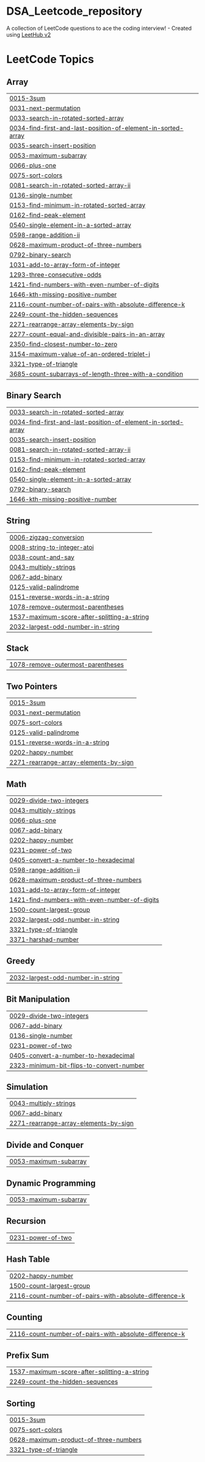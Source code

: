 # DSA_Leetcode_repository
A collection of LeetCode questions to ace the coding interview! - Created using [LeetHub v2](https://github.com/arunbhardwaj/LeetHub-2.0)

<!---LeetCode Topics Start-->
# LeetCode Topics
## Array
|  |
| ------- |
| [0015-3sum](https://github.com/PransuMishra/DSA_Leetcode_repository/tree/master/0015-3sum) |
| [0031-next-permutation](https://github.com/PransuMishra/DSA_Leetcode_repository/tree/master/0031-next-permutation) |
| [0033-search-in-rotated-sorted-array](https://github.com/PransuMishra/DSA_Leetcode_repository/tree/master/0033-search-in-rotated-sorted-array) |
| [0034-find-first-and-last-position-of-element-in-sorted-array](https://github.com/PransuMishra/DSA_Leetcode_repository/tree/master/0034-find-first-and-last-position-of-element-in-sorted-array) |
| [0035-search-insert-position](https://github.com/PransuMishra/DSA_Leetcode_repository/tree/master/0035-search-insert-position) |
| [0053-maximum-subarray](https://github.com/PransuMishra/DSA_Leetcode_repository/tree/master/0053-maximum-subarray) |
| [0066-plus-one](https://github.com/PransuMishra/DSA_Leetcode_repository/tree/master/0066-plus-one) |
| [0075-sort-colors](https://github.com/PransuMishra/DSA_Leetcode_repository/tree/master/0075-sort-colors) |
| [0081-search-in-rotated-sorted-array-ii](https://github.com/PransuMishra/DSA_Leetcode_repository/tree/master/0081-search-in-rotated-sorted-array-ii) |
| [0136-single-number](https://github.com/PransuMishra/DSA_Leetcode_repository/tree/master/0136-single-number) |
| [0153-find-minimum-in-rotated-sorted-array](https://github.com/PransuMishra/DSA_Leetcode_repository/tree/master/0153-find-minimum-in-rotated-sorted-array) |
| [0162-find-peak-element](https://github.com/PransuMishra/DSA_Leetcode_repository/tree/master/0162-find-peak-element) |
| [0540-single-element-in-a-sorted-array](https://github.com/PransuMishra/DSA_Leetcode_repository/tree/master/0540-single-element-in-a-sorted-array) |
| [0598-range-addition-ii](https://github.com/PransuMishra/DSA_Leetcode_repository/tree/master/0598-range-addition-ii) |
| [0628-maximum-product-of-three-numbers](https://github.com/PransuMishra/DSA_Leetcode_repository/tree/master/0628-maximum-product-of-three-numbers) |
| [0792-binary-search](https://github.com/PransuMishra/DSA_Leetcode_repository/tree/master/0792-binary-search) |
| [1031-add-to-array-form-of-integer](https://github.com/PransuMishra/DSA_Leetcode_repository/tree/master/1031-add-to-array-form-of-integer) |
| [1293-three-consecutive-odds](https://github.com/PransuMishra/DSA_Leetcode_repository/tree/master/1293-three-consecutive-odds) |
| [1421-find-numbers-with-even-number-of-digits](https://github.com/PransuMishra/DSA_Leetcode_repository/tree/master/1421-find-numbers-with-even-number-of-digits) |
| [1646-kth-missing-positive-number](https://github.com/PransuMishra/DSA_Leetcode_repository/tree/master/1646-kth-missing-positive-number) |
| [2116-count-number-of-pairs-with-absolute-difference-k](https://github.com/PransuMishra/DSA_Leetcode_repository/tree/master/2116-count-number-of-pairs-with-absolute-difference-k) |
| [2249-count-the-hidden-sequences](https://github.com/PransuMishra/DSA_Leetcode_repository/tree/master/2249-count-the-hidden-sequences) |
| [2271-rearrange-array-elements-by-sign](https://github.com/PransuMishra/DSA_Leetcode_repository/tree/master/2271-rearrange-array-elements-by-sign) |
| [2277-count-equal-and-divisible-pairs-in-an-array](https://github.com/PransuMishra/DSA_Leetcode_repository/tree/master/2277-count-equal-and-divisible-pairs-in-an-array) |
| [2350-find-closest-number-to-zero](https://github.com/PransuMishra/DSA_Leetcode_repository/tree/master/2350-find-closest-number-to-zero) |
| [3154-maximum-value-of-an-ordered-triplet-i](https://github.com/PransuMishra/DSA_Leetcode_repository/tree/master/3154-maximum-value-of-an-ordered-triplet-i) |
| [3321-type-of-triangle](https://github.com/PransuMishra/DSA_Leetcode_repository/tree/master/3321-type-of-triangle) |
| [3685-count-subarrays-of-length-three-with-a-condition](https://github.com/PransuMishra/DSA_Leetcode_repository/tree/master/3685-count-subarrays-of-length-three-with-a-condition) |
## Binary Search
|  |
| ------- |
| [0033-search-in-rotated-sorted-array](https://github.com/PransuMishra/DSA_Leetcode_repository/tree/master/0033-search-in-rotated-sorted-array) |
| [0034-find-first-and-last-position-of-element-in-sorted-array](https://github.com/PransuMishra/DSA_Leetcode_repository/tree/master/0034-find-first-and-last-position-of-element-in-sorted-array) |
| [0035-search-insert-position](https://github.com/PransuMishra/DSA_Leetcode_repository/tree/master/0035-search-insert-position) |
| [0081-search-in-rotated-sorted-array-ii](https://github.com/PransuMishra/DSA_Leetcode_repository/tree/master/0081-search-in-rotated-sorted-array-ii) |
| [0153-find-minimum-in-rotated-sorted-array](https://github.com/PransuMishra/DSA_Leetcode_repository/tree/master/0153-find-minimum-in-rotated-sorted-array) |
| [0162-find-peak-element](https://github.com/PransuMishra/DSA_Leetcode_repository/tree/master/0162-find-peak-element) |
| [0540-single-element-in-a-sorted-array](https://github.com/PransuMishra/DSA_Leetcode_repository/tree/master/0540-single-element-in-a-sorted-array) |
| [0792-binary-search](https://github.com/PransuMishra/DSA_Leetcode_repository/tree/master/0792-binary-search) |
| [1646-kth-missing-positive-number](https://github.com/PransuMishra/DSA_Leetcode_repository/tree/master/1646-kth-missing-positive-number) |
## String
|  |
| ------- |
| [0006-zigzag-conversion](https://github.com/PransuMishra/DSA_Leetcode_repository/tree/master/0006-zigzag-conversion) |
| [0008-string-to-integer-atoi](https://github.com/PransuMishra/DSA_Leetcode_repository/tree/master/0008-string-to-integer-atoi) |
| [0038-count-and-say](https://github.com/PransuMishra/DSA_Leetcode_repository/tree/master/0038-count-and-say) |
| [0043-multiply-strings](https://github.com/PransuMishra/DSA_Leetcode_repository/tree/master/0043-multiply-strings) |
| [0067-add-binary](https://github.com/PransuMishra/DSA_Leetcode_repository/tree/master/0067-add-binary) |
| [0125-valid-palindrome](https://github.com/PransuMishra/DSA_Leetcode_repository/tree/master/0125-valid-palindrome) |
| [0151-reverse-words-in-a-string](https://github.com/PransuMishra/DSA_Leetcode_repository/tree/master/0151-reverse-words-in-a-string) |
| [1078-remove-outermost-parentheses](https://github.com/PransuMishra/DSA_Leetcode_repository/tree/master/1078-remove-outermost-parentheses) |
| [1537-maximum-score-after-splitting-a-string](https://github.com/PransuMishra/DSA_Leetcode_repository/tree/master/1537-maximum-score-after-splitting-a-string) |
| [2032-largest-odd-number-in-string](https://github.com/PransuMishra/DSA_Leetcode_repository/tree/master/2032-largest-odd-number-in-string) |
## Stack
|  |
| ------- |
| [1078-remove-outermost-parentheses](https://github.com/PransuMishra/DSA_Leetcode_repository/tree/master/1078-remove-outermost-parentheses) |
## Two Pointers
|  |
| ------- |
| [0015-3sum](https://github.com/PransuMishra/DSA_Leetcode_repository/tree/master/0015-3sum) |
| [0031-next-permutation](https://github.com/PransuMishra/DSA_Leetcode_repository/tree/master/0031-next-permutation) |
| [0075-sort-colors](https://github.com/PransuMishra/DSA_Leetcode_repository/tree/master/0075-sort-colors) |
| [0125-valid-palindrome](https://github.com/PransuMishra/DSA_Leetcode_repository/tree/master/0125-valid-palindrome) |
| [0151-reverse-words-in-a-string](https://github.com/PransuMishra/DSA_Leetcode_repository/tree/master/0151-reverse-words-in-a-string) |
| [0202-happy-number](https://github.com/PransuMishra/DSA_Leetcode_repository/tree/master/0202-happy-number) |
| [2271-rearrange-array-elements-by-sign](https://github.com/PransuMishra/DSA_Leetcode_repository/tree/master/2271-rearrange-array-elements-by-sign) |
## Math
|  |
| ------- |
| [0029-divide-two-integers](https://github.com/PransuMishra/DSA_Leetcode_repository/tree/master/0029-divide-two-integers) |
| [0043-multiply-strings](https://github.com/PransuMishra/DSA_Leetcode_repository/tree/master/0043-multiply-strings) |
| [0066-plus-one](https://github.com/PransuMishra/DSA_Leetcode_repository/tree/master/0066-plus-one) |
| [0067-add-binary](https://github.com/PransuMishra/DSA_Leetcode_repository/tree/master/0067-add-binary) |
| [0202-happy-number](https://github.com/PransuMishra/DSA_Leetcode_repository/tree/master/0202-happy-number) |
| [0231-power-of-two](https://github.com/PransuMishra/DSA_Leetcode_repository/tree/master/0231-power-of-two) |
| [0405-convert-a-number-to-hexadecimal](https://github.com/PransuMishra/DSA_Leetcode_repository/tree/master/0405-convert-a-number-to-hexadecimal) |
| [0598-range-addition-ii](https://github.com/PransuMishra/DSA_Leetcode_repository/tree/master/0598-range-addition-ii) |
| [0628-maximum-product-of-three-numbers](https://github.com/PransuMishra/DSA_Leetcode_repository/tree/master/0628-maximum-product-of-three-numbers) |
| [1031-add-to-array-form-of-integer](https://github.com/PransuMishra/DSA_Leetcode_repository/tree/master/1031-add-to-array-form-of-integer) |
| [1421-find-numbers-with-even-number-of-digits](https://github.com/PransuMishra/DSA_Leetcode_repository/tree/master/1421-find-numbers-with-even-number-of-digits) |
| [1500-count-largest-group](https://github.com/PransuMishra/DSA_Leetcode_repository/tree/master/1500-count-largest-group) |
| [2032-largest-odd-number-in-string](https://github.com/PransuMishra/DSA_Leetcode_repository/tree/master/2032-largest-odd-number-in-string) |
| [3321-type-of-triangle](https://github.com/PransuMishra/DSA_Leetcode_repository/tree/master/3321-type-of-triangle) |
| [3371-harshad-number](https://github.com/PransuMishra/DSA_Leetcode_repository/tree/master/3371-harshad-number) |
## Greedy
|  |
| ------- |
| [2032-largest-odd-number-in-string](https://github.com/PransuMishra/DSA_Leetcode_repository/tree/master/2032-largest-odd-number-in-string) |
## Bit Manipulation
|  |
| ------- |
| [0029-divide-two-integers](https://github.com/PransuMishra/DSA_Leetcode_repository/tree/master/0029-divide-two-integers) |
| [0067-add-binary](https://github.com/PransuMishra/DSA_Leetcode_repository/tree/master/0067-add-binary) |
| [0136-single-number](https://github.com/PransuMishra/DSA_Leetcode_repository/tree/master/0136-single-number) |
| [0231-power-of-two](https://github.com/PransuMishra/DSA_Leetcode_repository/tree/master/0231-power-of-two) |
| [0405-convert-a-number-to-hexadecimal](https://github.com/PransuMishra/DSA_Leetcode_repository/tree/master/0405-convert-a-number-to-hexadecimal) |
| [2323-minimum-bit-flips-to-convert-number](https://github.com/PransuMishra/DSA_Leetcode_repository/tree/master/2323-minimum-bit-flips-to-convert-number) |
## Simulation
|  |
| ------- |
| [0043-multiply-strings](https://github.com/PransuMishra/DSA_Leetcode_repository/tree/master/0043-multiply-strings) |
| [0067-add-binary](https://github.com/PransuMishra/DSA_Leetcode_repository/tree/master/0067-add-binary) |
| [2271-rearrange-array-elements-by-sign](https://github.com/PransuMishra/DSA_Leetcode_repository/tree/master/2271-rearrange-array-elements-by-sign) |
## Divide and Conquer
|  |
| ------- |
| [0053-maximum-subarray](https://github.com/PransuMishra/DSA_Leetcode_repository/tree/master/0053-maximum-subarray) |
## Dynamic Programming
|  |
| ------- |
| [0053-maximum-subarray](https://github.com/PransuMishra/DSA_Leetcode_repository/tree/master/0053-maximum-subarray) |
## Recursion
|  |
| ------- |
| [0231-power-of-two](https://github.com/PransuMishra/DSA_Leetcode_repository/tree/master/0231-power-of-two) |
## Hash Table
|  |
| ------- |
| [0202-happy-number](https://github.com/PransuMishra/DSA_Leetcode_repository/tree/master/0202-happy-number) |
| [1500-count-largest-group](https://github.com/PransuMishra/DSA_Leetcode_repository/tree/master/1500-count-largest-group) |
| [2116-count-number-of-pairs-with-absolute-difference-k](https://github.com/PransuMishra/DSA_Leetcode_repository/tree/master/2116-count-number-of-pairs-with-absolute-difference-k) |
## Counting
|  |
| ------- |
| [2116-count-number-of-pairs-with-absolute-difference-k](https://github.com/PransuMishra/DSA_Leetcode_repository/tree/master/2116-count-number-of-pairs-with-absolute-difference-k) |
## Prefix Sum
|  |
| ------- |
| [1537-maximum-score-after-splitting-a-string](https://github.com/PransuMishra/DSA_Leetcode_repository/tree/master/1537-maximum-score-after-splitting-a-string) |
| [2249-count-the-hidden-sequences](https://github.com/PransuMishra/DSA_Leetcode_repository/tree/master/2249-count-the-hidden-sequences) |
## Sorting
|  |
| ------- |
| [0015-3sum](https://github.com/PransuMishra/DSA_Leetcode_repository/tree/master/0015-3sum) |
| [0075-sort-colors](https://github.com/PransuMishra/DSA_Leetcode_repository/tree/master/0075-sort-colors) |
| [0628-maximum-product-of-three-numbers](https://github.com/PransuMishra/DSA_Leetcode_repository/tree/master/0628-maximum-product-of-three-numbers) |
| [3321-type-of-triangle](https://github.com/PransuMishra/DSA_Leetcode_repository/tree/master/3321-type-of-triangle) |
<!---LeetCode Topics End-->